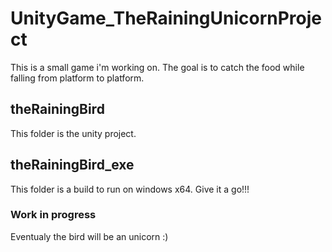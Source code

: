 # UnityGame_TheRainingUnicornProject

This is a small game i'm working on.
The goal is to catch the food while falling from platform to platform.

## theRainingBird

This folder is the unity project.

## theRainingBird_exe

This folder is a build to run on windows x64. Give it a go!!!

### Work in progress

Eventualy the bird will be an unicorn :)
